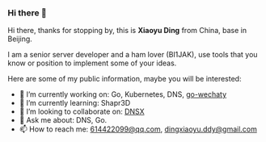 ### Hi there 👋

Hi there, thanks for stopping by, this is **Xiaoyu Ding** from China, base in Beijing.

I am a senior server developer and a ham lover (BI1JAK), use tools that you know or position to implement some of your ideas.

Here are some of my public information, maybe you will be interested:

- 🔭  I’m currently working on: Go, Kubernetes, DNS, [go-wechaty](https://github.com/wechaty/go-wechaty)
- 🌱  I’m currently learning: Shapr3D
- 👯  I’m looking to collaborate on: [DNSX](https://github.com/dingdayu/dnsx)
- 💬  Ask me about: DNS, Go.
- 📫  How to reach me: 614422099@qq.com, dingxiaoyu.ddy@gmail.com

<!--
Here are some ideas to get you started:

- 🔭 I’m currently working on ...
- 🌱 I’m currently learning ...
- 👯 I’m looking to collaborate on ...
- 🤔 I’m looking for help with ...
- 💬 Ask me about ...
- 📫 How to reach me: ...
- 😄 Pronouns: ...
- ⚡ Fun fact: ...
-->
